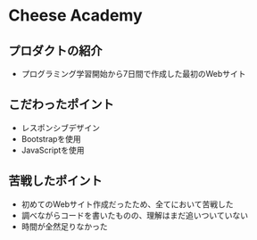 # Cheese Academy

## プロダクトの紹介

- プログラミング学習開始から7日間で作成した最初のWebサイト

## こだわったポイント

- レスポンシブデザイン
- Bootstrapを使用
- JavaScriptを使用

## 苦戦したポイント

- 初めてのWebサイト作成だったため、全てにおいて苦戦した
- 調べながらコードを書いたものの、理解はまだ追いついていない
- 時間が全然足りなかった